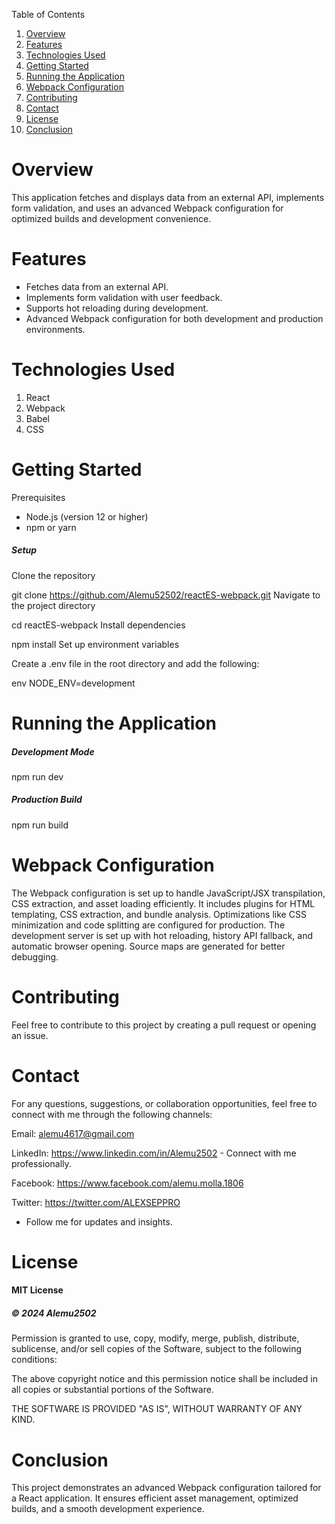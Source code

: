 
Table of Contents

1. [Overview](#overview)
2. [Features](#features)
3. [Technologies Used](#technologies-used)
4. [Getting Started](#getting-started)
5. [Running the Application](#running-the-application)
6. [Webpack Configuration](#webpack-configuration)
7. [Contributing](#contributing)
8. [Contact](#contact)
9. [License](#license)
10. [Conclusion](#conclusion)



# Overview

This application fetches and displays data from an external API, implements form validation, and uses an advanced Webpack configuration for optimized builds and development convenience.

# Features

- Fetches data from an external API.
- Implements form validation with user feedback.
- Supports hot reloading during development.
- Advanced Webpack configuration for both development and production environments.

# Technologies Used
1. React
2. Webpack
3. Babel
4. CSS

# Getting Started

Prerequisites
- Node.js (version 12 or higher)
- npm or yarn

##### Setup
Clone the repository

git clone https://github.com/Alemu52502/reactES-webpack.git
Navigate to the project directory

cd reactES-webpack
Install dependencies

npm install
Set up environment variables

Create a .env file in the root directory and add the following:

env
NODE_ENV=development

# Running the Application

##### Development Mode

npm run dev

##### Production Build

npm run build

# Webpack Configuration

The Webpack configuration is set up to handle JavaScript/JSX transpilation, CSS extraction, and asset loading efficiently. It includes plugins for HTML templating, CSS extraction, and bundle analysis. Optimizations like CSS minimization and code splitting are configured for production. The development server is set up with hot reloading, history API fallback, and automatic browser opening. Source maps are generated for better debugging.

# Contributing

Feel free to contribute to this project by creating a pull request or opening an issue.

# Contact
For any questions, suggestions, or collaboration opportunities, feel free to connect with me through the following channels:

Email: alemu4617@gmail.com

LinkedIn:   https://www.linkedin.com/in/Alemu2502 - Connect with me professionally.

Facebook: https://www.facebook.com/alemu.molla.1806 

Twitter: https://twitter.com/ALEXSEPPRO
  - Follow me for updates and insights.

# License

 #### MIT License

##### © 2024 Alemu2502

Permission is granted to use, copy, modify, merge, publish, distribute, sublicense, and/or sell copies of the Software, subject to the following conditions:

The above copyright notice and this permission notice shall be included in all copies or substantial portions of the Software.

THE SOFTWARE IS PROVIDED "AS IS", WITHOUT WARRANTY OF ANY KIND.

# Conclusion
This project demonstrates an advanced Webpack configuration tailored for a React application. It ensures efficient asset management, optimized builds, and a smooth development experience.
